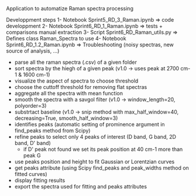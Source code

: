 
Application to automatize Raman spectra processing

Developpment steps
1- Notebook Sprint5_RD_3_Raman.ipynb => code developpment
2- Notebook Sprint6_RD_1_Raman.ipynb => tests + comparisons manual extraction
3- Script Sprint6_RD_Raman_utils.py => Defines class Raman_Spectra to use
4- Notebook Sprint6_RD_1.2_Raman.ipynb => Troubleshooting (noisy spectras, new source of analysis, ...)
 

- parse all the raman spectra (.csv) of a given folder
- sort spectra by the hiegh of a given peak (v1.0 -> uses peak at 2700 cm-1 & 1600 cm-1)
- visualize the aspect of spectra to choose threshold
- choose the cuttoff threshold for removing flat spectras
- aggregate all the spectra with mean function
- smooth the spectra with a savgol filter (v1.0 -> window_length=20, polyorder=3)
- substrtact baseline (v1.0 -> snip method with max_half_window=40, decreasing=True, smooth_half_window=3)
- identifies peaks (automatic setting of prominence argument in find_peaks method from Scipy)
- refine peaks to select only 4 peaks of interest (D band, G band, 2D band, D' band)
	* if D' peak not found we set its peak position at 40 cm-1 more than peak G
- use peaks position and height to fit Gaussian or Lorentzian curves
- get peaks attribute (using Scipy find_peaks and peak_widths method on fitted curves)
- display fitting results
- export the spectra used for fitting and peaks attributes
